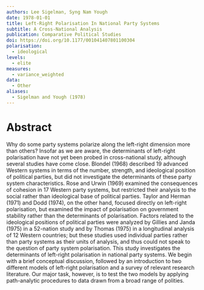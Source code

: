 ```yaml
---
authors: Lee Sigelman, Syng Nam Yough
date: 1978-01-01
title: Left-Right Polarisation In National Party Systems
subtitle: A Cross-National Analysis
publication: Comparative Political Studies
doi: https://doi.org/10.1177/001041407801100304
polarisation:
  - ideological
levels:
  - elite
measures:
  - variance_weighted
data:
  - Other
aliases:
  - Sigelman and Yough (1978)
---
```

# Abstract
Why do some party systems polarize along the left-right dimension more than others? Insofar as we are aware, the determinants of left-right polarisation have not yet been probed in cross-national study, although several studies have come close. Blondel (1968) described 19 advanced Western systems in terms of the number, strength, and ideological position of political parties, but did not investigate the determinants of these party system characteristics. Rose and Urwin (1969) examined the consequences of cohesion in 17 Western party systems, but restricted their analysis to the social rather than ideological base of political parties. Taylor and Herman (1971) and Dodd (1974), on the other hand, focused directly on left-right polarisation, but examined the impact of polarisation on government stability rather than the determinants of polarisation. Factors related to the ideological positions of political parties were analyzed by Gillies and Janda (1975) in a 52-nation study and by Thomas (1975) in a longitudinal analysis of 12 Western countries; but these studies used individual parties rather than party systems as their units of analysis, and thus could not speak to the question of party system polarisation. This study investigates the determinants of left-right polarisation in national party systems. We begin with a brief conceptual discussion, followed by an introduction to two different models of left-right polarisation and a survey of relevant research literature. Our major task, however, is to test the two models by applying path-analytic procedures to data drawn from a broad range of polities.